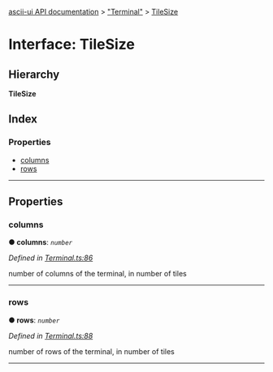 [ascii-ui API documentation](../README.md) > ["Terminal"](../modules/_terminal_.md) > [TileSize](../interfaces/_terminal_.tilesize.md)

# Interface: TileSize

## Hierarchy

**TileSize**

## Index

### Properties

* [columns](_terminal_.tilesize.md#columns)
* [rows](_terminal_.tilesize.md#rows)

---

## Properties

<a id="columns"></a>

###  columns

**● columns**: *`number`*

*Defined in [Terminal.ts:86](https://github.com/danikaze/ascii-ui/blob/da18f7c/src/Terminal.ts#L86)*

number of columns of the terminal, in number of tiles

___
<a id="rows"></a>

###  rows

**● rows**: *`number`*

*Defined in [Terminal.ts:88](https://github.com/danikaze/ascii-ui/blob/da18f7c/src/Terminal.ts#L88)*

number of rows of the terminal, in number of tiles

___

